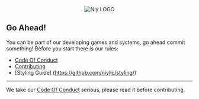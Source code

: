 <div align="center">
	<image src="https://github.com/niyllc/.github/blob/main/profile/NIYLogo.png?raw=true" alt="Niy LOGO">
</div>

## Go Ahead!
You can be part of our developing games and systems, go ahead commit something! Before you start there is our rules:
* [Code Of Conduct](https://github.com/niyllc/.github/blob/main/docs/CODE_OF_CONDUCT.md)
* [Contributing](https://github.com/niyllc/.github/blob/main/docs/CONTRIBUTING.md) 
* [Styling Guide] (https://github.com/niyllc/styling/)

<hr>
We take our <a href="https://github.com/niyllc/.github/blob/main/docs/CODE_OF_CONDUCT.md">Code Of Conduct</a> serious, please read it before contributing.
